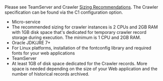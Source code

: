 <!--
title: "System Requirements"
description: "System Requirements for the Crawler Micro-Service"
tags: "tools crawler system requirements"
-->

Please see TeamServer and Crawler [Sizing Recommendations](admin_tsinstall.html#size). The Crawler specification can be found via the C1 configuration option.
* Micro-service
 * The recommended sizing for crawler instances is 2 CPUs and 2GB RAM with 1GB disk space that's dedicated for temporary crawler record storage during execution. The minimum is 1 CPU and 2GB RAM.
 * Oracle JDK/JRE 7+
 * For Linux platforms, installation of the fontconfig library and required fonts for your web applications
* TeamServer
 * At least 1GB of disk space dedicated for the Crawler records. More space is needed depending on the size of your Web application and the number of historical records archived.